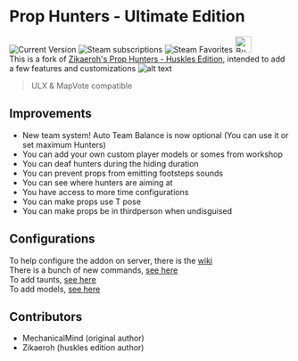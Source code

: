 # Prop Hunters - Ultimate Edition
![Current Version](https://img.shields.io/badge/version-1.3.0-blue?style=for-the-badge)
![Steam subscriptions](https://img.shields.io/steam/subscriptions/3028430983?style=for-the-badge)
![Steam Favorites](https://img.shields.io/steam/favorites/3028430983?style=for-the-badge&color=yellow)
<a href='https://ko-fi.com/M4M2VL6WW' target='_blank'><img height='29' style='border:0px;height:29px;' src='https://storage.ko-fi.com/cdn/brandasset/kofi_button_dark.png' border='0' alt='Buy Me a Coffee at ko-fi.com' /></a>  
This is a fork of [Zikaeroh's Prop Hunters - Huskles Edition](https://github.com/zikaeroh/husklesph), intended to add a few features and customizations
![alt text](https://github.com/DataNext27/ultimateph/blob/652c8b334baabaed13d9cc7680aad64678b2aacb/gamemodes/ultimateph/logo.png)

>ULX & MapVote compatible</br>

## Improvements

- New team system! Auto Team Balance is now optional (You can use it or set maximum Hunters)
- You can add your own custom player models or somes from workshop
- You can deaf hunters during the hiding duration
- You can prevent props from emitting footsteps sounds
- You can see where hunters are aiming at
- You have access to more time configurations
- You can make props use T pose
- You can make props be in thirdperson when undisguised

## Configurations
To help configure the addon on server, there is the [wiki](https://github.com/DataNext27/ultimateph/wiki)</br>
There is a bunch of new commands, [see here](https://github.com/DataNext27/ultimateph/wiki/Commands) </br>
To add taunts, [see here](https://github.com/DataNext27/ultimateph/wiki/Taunts) </br>
To add models, [see here](https://github.com/DataNext27/ultimateph/wiki/Models)

## Contributors

-   MechanicalMind (original author)
-   Zikaeroh (huskles edition author)
